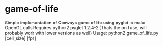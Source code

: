 # game-of-life
Simple implementation of Conways game of life using pyglet to make OpenGL calls
Requires python2 pyglet 1.2.4-2 (Thats the on I use, will probably work with lower versions as well)
Usage: python2 game_of_life.py [cell_size] [fps]

